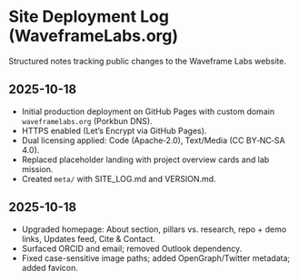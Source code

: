 # Site Deployment Log (WaveframeLabs.org)

Structured notes tracking public changes to the Waveframe Labs website.

## 2025-10-18
- Initial production deployment on GitHub Pages with custom domain `waveframelabs.org` (Porkbun DNS).
- HTTPS enabled (Let’s Encrypt via GitHub Pages).
- Dual licensing applied: Code (Apache‑2.0), Text/Media (CC BY‑NC‑SA 4.0).
- Replaced placeholder landing with project overview cards and lab mission.
- Created `meta/` with SITE_LOG.md and VERSION.md.

## 2025-10-18
- Upgraded homepage: About section, pillars vs. research, repo + demo links, Updates feed, Cite & Contact.
- Surfaced ORCID and email; removed Outlook dependency.
- Fixed case-sensitive image paths; added OpenGraph/Twitter metadata; added favicon.
